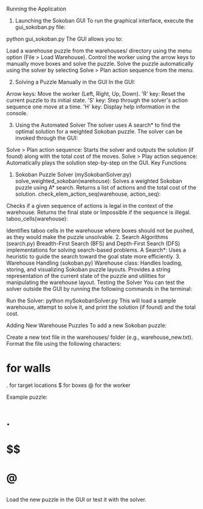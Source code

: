 Running the Application
1. Launching the Sokoban GUI
To run the graphical interface, execute the gui_sokoban.py file:

python gui_sokoban.py
The GUI allows you to:

Load a warehouse puzzle from the warehouses/ directory using the menu option (File > Load Warehouse).
Control the worker using the arrow keys to manually move boxes and solve the puzzle.
Solve the puzzle automatically using the solver by selecting Solve > Plan action sequence from the menu.

2. Solving a Puzzle Manually in the GUI
In the GUI:

Arrow keys: Move the worker (Left, Right, Up, Down).
'R' key: Reset the current puzzle to its initial state.
'S' key: Step through the solver's action sequence one move at a time.
'H' key: Display help information in the console.

3. Using the Automated Solver
The solver uses A search* to find the optimal solution for a weighted Sokoban puzzle. The solver can be invoked through the GUI:

Solve > Plan action sequence: Starts the solver and outputs the solution (if found) along with the total cost of the moves.
Solve > Play action sequence: Automatically plays the solution step-by-step on the GUI.
Key Functions

1. Sokoban Puzzle Solver (mySokobanSolver.py)
solve_weighted_sokoban(warehouse):
Solves a weighted Sokoban puzzle using A* search.
Returns a list of actions and the total cost of the solution.
check_elem_action_seq(warehouse, action_seq):

Checks if a given sequence of actions is legal in the context of the warehouse.
Returns the final state or Impossible if the sequence is illegal.
taboo_cells(warehouse):

Identifies taboo cells in the warehouse where boxes should not be pushed, as they would make the puzzle unsolvable.
2. Search Algorithms (search.py)
Breadth-First Search (BFS) and Depth-First Search (DFS) implementations for solving search-based problems.
A Search*: Uses a heuristic to guide the search toward the goal state more efficiently.
3. Warehouse Handling (sokoban.py)
Warehouse class:
Handles loading, storing, and visualizing Sokoban puzzle layouts.
Provides a string representation of the current state of the puzzle and utilities for manipulating the warehouse layout.
Testing the Solver
You can test the solver outside the GUI by running the following commands in the terminal:

Run the Solver:
python mySokobanSolver.py
This will load a sample warehouse, attempt to solve it, and print the solution (if found) and the total cost.

Adding New Warehouse Puzzles
To add a new Sokoban puzzle:

Create a new text file in the warehouses/ folder (e.g., warehouse_new.txt).
Format the file using the following characters:
# for walls
. for target locations
$ for boxes
@ for the worker

Example puzzle:

######
# .  #
# $$ #
# @  #
######

Load the new puzzle in the GUI or test it with the solver.



